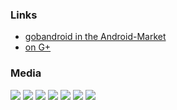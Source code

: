 ### Links
 - [gobandroid in the Android-Market](https://market.android.com/details?id=org.ligi.gobandroid_hd)
 - [on G+](https://plus.google.com/106767057593220295403/)

### Media
<img src="https://lh3.ggpht.com/d12ccqfbFUYgO94GO0ZrvfVTU8tFnO5KSjMiKegWTUJlvkeirSKz09wfQ4NSG-gNtg"/>
<img src="https://lh4.ggpht.com/mMadtJ_m1n-aKW7n59ahLtYh2jEgCNHSGLY3CFhrNNau2LSP0-E7FuTyIdWvTeYERQ"/>
<img src="https://lh5.ggpht.com/vOl1YyDoO8uTX5xvGOQkJZqE9qPPLNNUZXOWU19UytV_631CuRdhaHz0Uibo5esW3wo"/>
<img src="https://lh5.ggpht.com/kNUn3BAQ8xmbHhcc5hgDtyzzDztBFg9GFuNIMsSRAx14tmtAjU76MP7hJr-LlAeyoZo"/>
<img src="https://lh6.ggpht.com/5_8xL8Lb-2fwwv67mWIF6IoMi8GdWrBSThmPwt_VGk3Vz_q-9mIRb8C5wse1b9kAB9wN"/>
<img src="https://lh4.ggpht.com/e-xOTgP_HR6kSEdA9DTLiDPB5ihg46NRom6OhXyTdhVpmWfcM300XU5020Hl_SYgww4"/>
<img src="https://lh3.ggpht.com/GC4MGa1Si_f32EydD5AEkzEUAF-stbOHpaAKfDojNGhteSW-zAUKSOj620F8g4Tai9QK"/>

